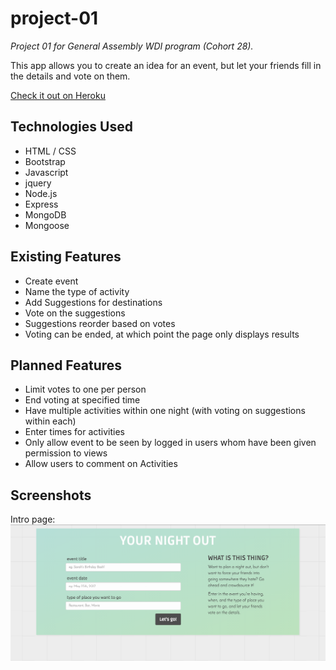 # project-01
*Project 01 for General Assembly WDI program (Cohort 28).*

This app allows you to create an idea for an event, but let your friends fill in the details and vote on them.

[Check it out on Heroku](https://boiling-coast-72361.herokuapp.com/)


## Technologies Used

- HTML / CSS
- Bootstrap
- Javascript
- jquery
- Node.js
- Express
- MongoDB
- Mongoose


## Existing Features

- Create event
- Name the type of activity
- Add Suggestions for destinations
- Vote on the suggestions
- Suggestions reorder based on votes
- Voting can be ended, at which point the page only displays results


## Planned Features

- Limit votes to one per person
- End voting at specified time
- Have multiple activities within one night (with voting on suggestions within each)
- Enter times for activities
- Only allow event to be seen by logged in users whom have been given permission to views
- Allow users to comment on Activities


## Screenshots

Intro page:
![Introductory page of the app](public/images/screenshots/intro_screen.png?raw=true "Intro Page")
